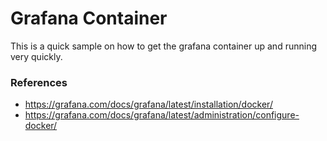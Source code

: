 # Grafana Container

This is a quick sample on how to get the grafana container up and running very quickly.

### References

- https://grafana.com/docs/grafana/latest/installation/docker/
- https://grafana.com/docs/grafana/latest/administration/configure-docker/
